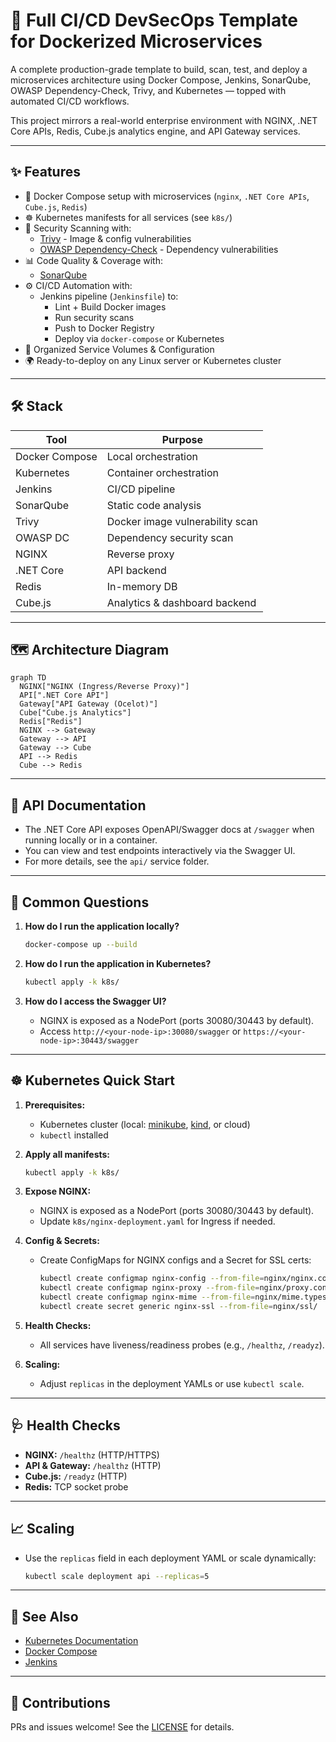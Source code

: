 # 🚀 Full CI/CD DevSecOps Template for Dockerized Microservices

A complete production-grade template to build, scan, test, and deploy a microservices architecture using Docker Compose, Jenkins, SonarQube, OWASP Dependency-Check, Trivy, and Kubernetes — topped with automated CI/CD workflows.

This project mirrors a real-world enterprise environment with NGINX, .NET Core APIs, Redis, Cube.js analytics engine, and API Gateway services.

---

## ✨ Features

- 🐳 Docker Compose setup with microservices (`nginx`, `.NET Core APIs`, `Cube.js`, `Redis`)
- ☸️ Kubernetes manifests for all services (see `k8s/`)
- 🔐 Security Scanning with:
  - [Trivy](https://github.com/aquasecurity/trivy) - Image & config vulnerabilities
  - [OWASP Dependency-Check](https://owasp.org/www-project-dependency-check/) - Dependency vulnerabilities
- 📊 Code Quality & Coverage with:
  - [SonarQube](https://www.sonarsource.com/products/sonarqube/)
- ⚙️ CI/CD Automation with:
  - Jenkins pipeline (`Jenkinsfile`) to:
    - Lint + Build Docker images
    - Run security scans
    - Push to Docker Registry
    - Deploy via `docker-compose` or Kubernetes
- 📁 Organized Service Volumes & Configuration
- 🌍 Ready-to-deploy on any Linux server or Kubernetes cluster

---

## 🛠️ Stack

| Tool | Purpose |
|------|---------|
| Docker Compose | Local orchestration |
| Kubernetes | Container orchestration |
| Jenkins | CI/CD pipeline |
| SonarQube | Static code analysis |
| Trivy | Docker image vulnerability scan |
| OWASP DC | Dependency security scan |
| NGINX | Reverse proxy |
| .NET Core | API backend |
| Redis | In-memory DB |
| Cube.js | Analytics & dashboard backend |

---

## 🗺️ Architecture Diagram

```mermaid
graph TD
  NGINX["NGINX (Ingress/Reverse Proxy)"]
  API[".NET Core API"]
  Gateway["API Gateway (Ocelot)"]
  Cube["Cube.js Analytics"]
  Redis["Redis"]
  NGINX --> Gateway
  Gateway --> API
  Gateway --> Cube
  API --> Redis
  Cube --> Redis
```

---

## 📃 API Documentation

- The .NET Core API exposes OpenAPI/Swagger docs at `/swagger` when running locally or in a container.
- You can view and test endpoints interactively via the Swagger UI.
- For more details, see the `api/` service folder.

---

## 🧠 Common Questions

1. **How do I run the application locally?**
   ```sh
   docker-compose up --build
   ```

2. **How do I run the application in Kubernetes?**
   ```sh
   kubectl apply -k k8s/
   ```

3. **How do I access the Swagger UI?**
   - NGINX is exposed as a NodePort (ports 30080/30443 by default).
   - Access `http://<your-node-ip>:30080/swagger` or `https://<your-node-ip>:30443/swagger`

---

## ☸️ Kubernetes Quick Start

1. **Prerequisites:**
   - Kubernetes cluster (local: [minikube](https://minikube.sigs.k8s.io/), [kind](https://kind.sigs.k8s.io/), or cloud)
   - `kubectl` installed

2. **Apply all manifests:**
   ```sh
   kubectl apply -k k8s/
   ```

3. **Expose NGINX:**
   - NGINX is exposed as a NodePort (ports 30080/30443 by default).
   - Update `k8s/nginx-deployment.yaml` for Ingress if needed.

4. **Config & Secrets:**
   - Create ConfigMaps for NGINX configs and a Secret for SSL certs:
     ```sh
     kubectl create configmap nginx-config --from-file=nginx/nginx.conf
     kubectl create configmap nginx-proxy --from-file=nginx/proxy.conf
     kubectl create configmap nginx-mime --from-file=nginx/mime.types
     kubectl create secret generic nginx-ssl --from-file=nginx/ssl/
     ```

5. **Health Checks:**
   - All services have liveness/readiness probes (e.g., `/healthz`, `/readyz`).

6. **Scaling:**
   - Adjust `replicas` in the deployment YAMLs or use `kubectl scale`.

---

## 🩺 Health Checks
- **NGINX:** `/healthz` (HTTP/HTTPS)
- **API & Gateway:** `/healthz` (HTTP)
- **Cube.js:** `/readyz` (HTTP)
- **Redis:** TCP socket probe

---

## 📈 Scaling
- Use the `replicas` field in each deployment YAML or scale dynamically:
  ```sh
  kubectl scale deployment api --replicas=5
  ```

---

## 📂 See Also
- [Kubernetes Documentation](https://kubernetes.io/docs/)
- [Docker Compose](https://docs.docker.com/compose/)
- [Jenkins](https://www.jenkins.io/)

---

## 📣 Contributions
PRs and issues welcome! See the [LICENSE](LICENSE) for details.